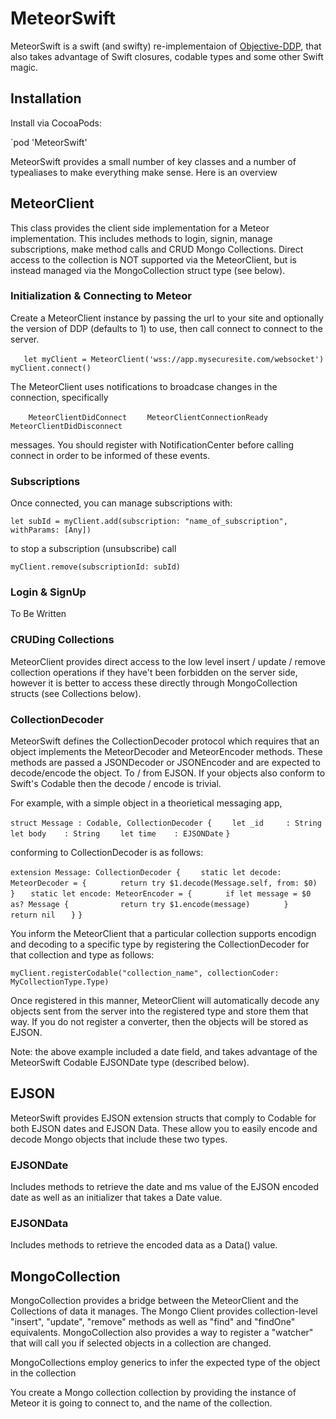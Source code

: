 # MeteorSwift

MeteorSwift is a swift (and swifty) re-implementaion of [Objective-DDP](https://github.com/boundsj/ObjectiveDDP), that also takes advantage of Swift closures, codable types and some other Swift magic.

## Installation 
Install via CocoaPods:

`pod 'MeteorSwift'


MeteorSwift provides a small number of key classes and a number of typealiases to make everything make sense. Here is an overview

## MeteorClient

This class provides the client side implementation for a Meteor implementation.  This includes methods to login, signin, manage subscriptions, make method calls and CRUD Mongo Collections. Direct access to the collection is NOT supported via the MeteorClient, but is instead managed via the MongoCollection struct type (see below).

### Initialization & Connecting to Meteor

Create a MeteorClient instance by passing the url to your site and optionally the version of DDP (defaults to 1) to use, then call connect to connect to the server.

`   let myClient = MeteorClient('wss://app.mysecuresite.com/websocket')`
`   myClient.connect()`

The MeteorClient uses notifications to broadcase changes in the connection, specifically

`    MeteorClientDidConnect`
`    MeteorClientConnectionReady`
`    MeteorClientDidDisconnect`

messages. You should register with NotificationCenter before calling connect in order to be informed of these events.

### Subscriptions

Once connected, you can manage subscriptions with:

`let subId = myClient.add(subscription: "name_of_subscription", withParams: [Any])`

to stop a subscription (unsubscribe) call

`myClient.remove(subscriptionId: subId)`

### Login & SignUp

To Be Written

### CRUDing Collections

MeteorClient provides direct access to the low level insert / update / remove collection operations if they have't been forbidden on the server side, however it is better to access these directly through MongoCollection structs (see Collections below).

### CollectionDecoder

MeteorSwift defines the CollectionDecoder protocol which requires that an object implements the MeteorDecoder and MeteorEncoder methods. These methods are passed a JSONDecoder or JSONEncoder and are expected to decode/encode the object. To / from EJSON. If your objects also conform to Swift's Codable then the decode / encode is trivial.

For example, with a simple object in a theorietical messaging app,

`struct Message : Codable, CollectionDecoder {`
`    let _id     : String`
`    let body    : String`
`    let time    : EJSONDate`
`}`

conforming to CollectionDecoder is as follows:

`extension Message: CollectionDecoder { `
`   static let decode: MeteorDecoder = {`
`       return try $1.decode(Message.self, from: $0)`
`   }`
`   static let encode: MeteorEncoder = {`
`       if let message = $0 as? Message {`
`           return try $1.encode(message)`
`       }`
`       return nil`
`   }`
`}`

You inform the MeteorClient that a particular collection supports encodign and decoding to a specific type by registering the CollectionDecoder for that collection and type as follows:

`myClient.registerCodable("collection_name", collectionCoder: MyCollectionType.Type)`

Once registered in this manner, MeteorClient will automatically decode any objects sent from the server into the registered type and store them that way. If you do not register a converter, then the objects will be stored as EJSON. 

Note: the above example included a date field, and takes advantage of the MeteorSwift Codable EJSONDate type (described below).

## EJSON

MeteorSwift provides EJSON extension structs that comply to Codable for both EJSON dates and EJSON Data. These allow you to easily encode and decode Mongo objects that include these two types.

### EJSONDate

Includes methods to retrieve the date and ms value of the EJSON encoded date as well as an initializer that takes a Date value. 

### EJSONData

Includes methods to retrieve the encoded data as a Data() value. 

## MongoCollection

MongoCollection  provides a bridge between the MeteorClient and the Collections of data it manages. The Mongo Client provides collection-level "insert", "update", "remove" methods as well as "find" and "findOne" equivalents. MongoCollection also provides a way to register a "watcher" that will call you if selected objects in a collection are changed.

MongoCollections employ generics to infer the expected type of the object in the collection

You create a Mongo collection collection by providing the instance of Meteor it is going to connect to, and the name of the collection. 















